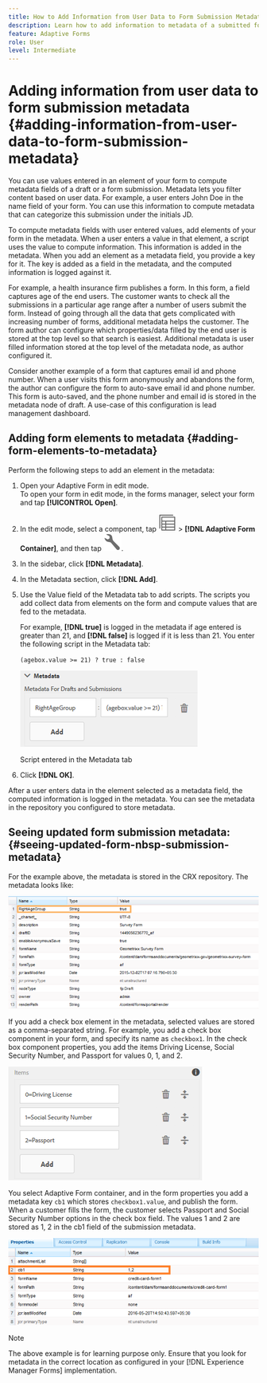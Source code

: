 ```yaml
---
title: How to Add Information from User Data to Form Submission Metadata?
description: Learn how to add information to metadata of a submitted form with user provided data. Dig deeper on how to view the updated form submission metadata in the CRX repository.
feature: Adaptive Forms
role: User
level: Intermediate
---
```


# Adding information from user data to form submission metadata {#adding-information-from-user-data-to-form-submission-metadata}

You can use values entered in an element of your form to compute metadata fields of a draft or a form submission. Metadata lets you filter content based on user data. For example, a user enters John Doe in the name field of your form. You can use this information to compute metadata that can categorize this submission under the initials JD.

To compute metadata fields with user entered values, add elements of your form in the metadata. When a user enters a value in that element, a script uses the value to compute information. This information is added in the metadata. When you add an element as a metadata field, you provide a key for it. The key is added as a field in the metadata, and the computed information is logged against it.

For example, a health insurance firm publishes a form. In this form, a field captures age of the end users. The customer wants to check all the submissions in a particular age range after a number of users submit the form. Instead of going through all the data that gets complicated with increasing number of forms, additional metadata helps the customer. The form author can configure which properties/data filled by the end user is stored at the top level so that search is easiest. Additional metadata is user filled information stored at the top level of the metadata node, as author configured it.

Consider another example of a form that captures email id and phone number. When a user visits this form anonymously and abandons the form, the author can configure the form to auto-save email id and phone number. This form is auto-saved, and the phone number and email id is stored in the metadata node of draft. A use-case of this configuration is lead management dashboard.

## Adding form elements to metadata {#adding-form-elements-to-metadata}

Perform the following steps to add an element in the metadata:

1. Open your Adaptive Form in edit mode.  
   To open your form in edit mode, in the forms manager, select your form and tap **[!UICONTROL Open]**.
1. In the edit mode, select a component, tap ![field-level](assets/select_parent_icon.svg) &gt; **[!DNL Adaptive Form Container]**, and then tap ![cmppr](assets/configure-icon.svg).
1. In the sidebar, click **[!DNL Metadata]**.
1. In the Metadata section, click **[!DNL Add]**.
1. Use the Value field of the Metadata tab to add scripts. The scripts you add collect data from elements on the form and compute values that are fed to the metadata.

   For example, **[!DNL true]** is logged in the metadata if age entered is greater than 21, and **[!DNL false]** is logged if it is less than 21. You enter the following script in the Metadata tab:

   `(agebox.value >= 21) ? true : false`

   ![Metadata script](assets/add-element-metadata.png)

   Script entered in the Metadata tab

1. Click **[!DNL OK]**.

After a user enters data in the element selected as a metadata field, the computed information is logged in the metadata. You can see the metadata in the repository you configured to store metadata.

## Seeing updated form&nbsp;submission metadata: {#seeing-updated-form-nbsp-submission-metadata}

For the example above, the metadata is stored in the CRX repository. The metadata looks like:

![Metadata](assets/metadata_entry_new.png)

If you add a check box element in the metadata, selected values are stored as a comma-separated string. For example, you add a check box component in your form, and specify its name as `checkbox1`. In the check box component properties, you add the items Driving License, Social Security Number, and Passport for values 0, 1, and 2.

![Storing multiple values from a check box](assets/checkbox-metadata.png)

You select Adaptive Form container, and in the form properties you add a metadata key `cb1` which stores `checkbox1.value`, and publish the form. When a customer fills the form, the customer selects Passport and Social Security Number options in the check box field. The values 1 and 2 are stored as 1, 2 in the cb1 field of the submission metadata.

![Metadata entry for multiple values selected in a checkbox field](assets/metadata-entry.png)

>[!NOTE]
>
>The above example is for learning purpose only. Ensure that you look for metadata in the correct location as configured in your [!DNL Experience Manager Forms] implementation.
